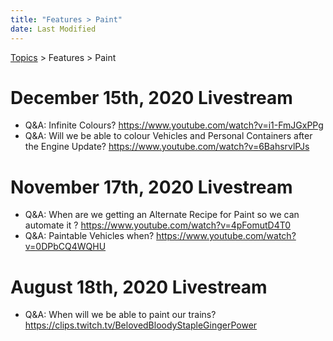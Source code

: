 ```yaml
---
title: "Features > Paint"
date: Last Modified
---
```

[Topics](../../topics.md) > Features > Paint

# December 15th, 2020 Livestream
* Q&A: Infinite Colours? https://www.youtube.com/watch?v=i1-FmJGxPPg
* Q&A: Will we be able to colour Vehicles and Personal Containers after the Engine Update? https://www.youtube.com/watch?v=6BahsrvlPJs

# November 17th, 2020 Livestream
* Q&A: When are we getting an Alternate Recipe for Paint so we can automate it ? https://www.youtube.com/watch?v=4pFomutD4T0
* Q&A: Paintable Vehicles when? https://www.youtube.com/watch?v=0DPbCQ4WQHU

# August 18th, 2020 Livestream
* Q&A: When will we be able to paint our trains? https://clips.twitch.tv/BelovedBloodyStapleGingerPower
